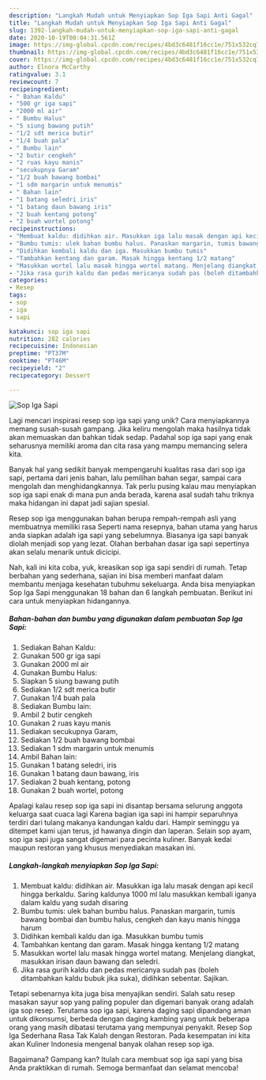 ```yaml
---
description: "Langkah Mudah untuk Menyiapkan Sop Iga Sapi Anti Gagal"
title: "Langkah Mudah untuk Menyiapkan Sop Iga Sapi Anti Gagal"
slug: 1392-langkah-mudah-untuk-menyiapkan-sop-iga-sapi-anti-gagal
date: 2020-10-19T00:04:31.561Z
image: https://img-global.cpcdn.com/recipes/4bd3c6481f16cc1e/751x532cq70/sop-iga-sapi-foto-resep-utama.jpg
thumbnail: https://img-global.cpcdn.com/recipes/4bd3c6481f16cc1e/751x532cq70/sop-iga-sapi-foto-resep-utama.jpg
cover: https://img-global.cpcdn.com/recipes/4bd3c6481f16cc1e/751x532cq70/sop-iga-sapi-foto-resep-utama.jpg
author: Elnora McCarthy
ratingvalue: 3.1
reviewcount: 7
recipeingredient:
- " Bahan Kaldu"
- "500 gr iga sapi"
- "2000 ml air"
- " Bumbu Halus"
- "5 siung bawang putih"
- "1/2 sdt merica butir"
- "1/4 buah pala"
- " Bumbu lain"
- "2 butir cengkeh"
- "2 ruas kayu manis"
- "secukupnya Garam"
- "1/2 buah bawang bombai"
- "1 sdm margarin untuk menumis"
- " Bahan lain"
- "1 batang seledri iris"
- "1 batang daun bawang iris"
- "2 buah kentang potong"
- "2 buah wortel potong"
recipeinstructions:
- "Membuat kaldu: didihkan air. Masukkan iga lalu masak dengan api kecil hingga berkaldu. Saring kaldunya 1000 ml lalu masukkan kembali iganya dalam kaldu yang sudah disaring"
- "Bumbu tumis: ulek bahan bumbu halus. Panaskan margarin, tumis bawang bombai dan bumbu halus, cengkeh dan kayu manis hingga harum"
- "Didihkan kembali kaldu dan iga. Masukkan bumbu tumis"
- "Tambahkan kentang dan garam. Masak hingga kentang 1/2 matang"
- "Masukkan wortel lalu masak hingga wortel matang. Menjelang diangkat, masukkan irisan daun bawang dan seledri."
- "Jika rasa gurih kaldu dan pedas mericanya sudah pas (boleh ditambahkan kaldu bubuk jika suka), didihkan sebentar. Sajikan."
categories:
- Resep
tags:
- sop
- iga
- sapi

katakunci: sop iga sapi 
nutrition: 282 calories
recipecuisine: Indonesian
preptime: "PT37M"
cooktime: "PT46M"
recipeyield: "2"
recipecategory: Dessert

---
```



![Sop Iga Sapi](https://img-global.cpcdn.com/recipes/4bd3c6481f16cc1e/751x532cq70/sop-iga-sapi-foto-resep-utama.jpg)

Lagi mencari inspirasi resep sop iga sapi yang unik? Cara menyiapkannya memang susah-susah gampang. Jika keliru mengolah maka hasilnya tidak akan memuaskan dan bahkan tidak sedap. Padahal sop iga sapi yang enak seharusnya memiliki aroma dan cita rasa yang mampu memancing selera kita.

Banyak hal yang sedikit banyak mempengaruhi kualitas rasa dari sop iga sapi, pertama dari jenis bahan, lalu pemilihan bahan segar, sampai cara mengolah dan menghidangkannya. Tak perlu pusing kalau mau menyiapkan sop iga sapi enak di mana pun anda berada, karena asal sudah tahu triknya maka hidangan ini dapat jadi sajian spesial.

Resep sop iga menggunakan bahan berupa rempah-rempah asli yang membuatnya memiliki rasa Seperti nama resepnya, bahan utama yang harus anda siapkan adalah iga sapi yang sebelumnya. Biasanya iga sapi banyak diolah menjadi sop yang lezat. Olahan berbahan dasar iga sapi sepertinya akan selalu menarik untuk dicicipi.


Nah, kali ini kita coba, yuk, kreasikan sop iga sapi sendiri di rumah. Tetap berbahan yang sederhana, sajian ini bisa memberi manfaat dalam membantu menjaga kesehatan tubuhmu sekeluarga. Anda bisa menyiapkan Sop Iga Sapi menggunakan 18 bahan dan 6 langkah pembuatan. Berikut ini cara untuk menyiapkan hidangannya.

<!--inarticleads1-->

##### Bahan-bahan dan bumbu yang digunakan dalam pembuatan Sop Iga Sapi:

1. Sediakan  Bahan Kaldu:
1. Gunakan 500 gr iga sapi
1. Gunakan 2000 ml air
1. Gunakan  Bumbu Halus:
1. Siapkan 5 siung bawang putih
1. Sediakan 1/2 sdt merica butir
1. Gunakan 1/4 buah pala
1. Sediakan  Bumbu lain:
1. Ambil 2 butir cengkeh
1. Gunakan 2 ruas kayu manis
1. Sediakan secukupnya Garam,
1. Sediakan 1/2 buah bawang bombai
1. Sediakan 1 sdm margarin untuk menumis
1. Ambil  Bahan lain:
1. Gunakan 1 batang seledri, iris
1. Gunakan 1 batang daun bawang, iris
1. Sediakan 2 buah kentang, potong
1. Gunakan 2 buah wortel, potong


Apalagi kalau resep sop iga sapi ini disantap bersama selurung anggota keluarga saat cuaca lagi Karena bagian iga sapi ini hampir separuhnya terdiri dari tulang makanya kandungan kaldu dari. Hampir seminggu ya ditempet kami ujan terus, jd hawanya dingin dan laperan. Selain sop ayam, sop iga sapi juga sangat digemari para pecinta kuliner. Banyak kedai maupun restoran yang khusus menyediakan masakan ini. 

<!--inarticleads2-->

##### Langkah-langkah menyiapkan Sop Iga Sapi:

1. Membuat kaldu: didihkan air. Masukkan iga lalu masak dengan api kecil hingga berkaldu. Saring kaldunya 1000 ml lalu masukkan kembali iganya dalam kaldu yang sudah disaring
1. Bumbu tumis: ulek bahan bumbu halus. Panaskan margarin, tumis bawang bombai dan bumbu halus, cengkeh dan kayu manis hingga harum
1. Didihkan kembali kaldu dan iga. Masukkan bumbu tumis
1. Tambahkan kentang dan garam. Masak hingga kentang 1/2 matang
1. Masukkan wortel lalu masak hingga wortel matang. Menjelang diangkat, masukkan irisan daun bawang dan seledri.
1. Jika rasa gurih kaldu dan pedas mericanya sudah pas (boleh ditambahkan kaldu bubuk jika suka), didihkan sebentar. Sajikan.


Tetapi sebenarnya kita juga bisa menyajikan sendiri. Salah satu resep masakan sayur sop yang paling populer dan digemari banyak orang adalah iga sop resep. Terutama sop iga sapi, karena daging sapi dipandang aman untuk dikonsumsi, berbeda dengan daging kambing yang untuk beberapa orang yang masih dibatasi terutama yang mempunyai penyakit. Resep Sop Iga Sederhana Rasa Tak Kalah dengan Restoran. Pada kesempatan ini kita akan Kuliner Indonesia mengenal banyak olahan resep sop iga. 

Bagaimana? Gampang kan? Itulah cara membuat sop iga sapi yang bisa Anda praktikkan di rumah. Semoga bermanfaat dan selamat mencoba!
